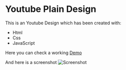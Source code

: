 # Youtube Plain Design

This is an Youtube Design which has been created with:

  - Html
  - Css
  - JavaScript
  
  Here you can check a working [Demo](https://design-951f0.web.app)
  
  And here is a screenshot ![Screenshot](https://i.ibb.co/W5jnwD1/Screenshot-from-2020-09-18-23-37-39.png)
